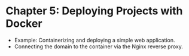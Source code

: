 # Chapter 5: Deploying Projects with Docker

*   Example: Containerizing and deploying a simple web application.
*   Connecting the domain to the container via the Nginx reverse proxy.
